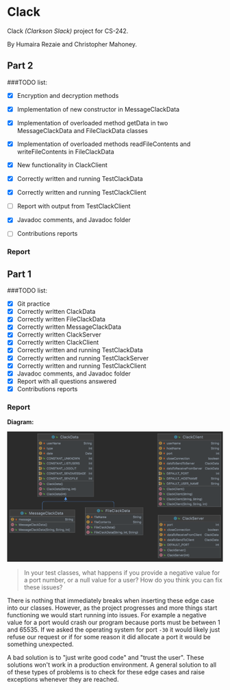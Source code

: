 # Clack
Clack _(Clarkson Slack)_ project for CS-242.

By Humaira Rezaie and Christopher Mahoney.

## Part 2
###TODO list:
- [x] Encryption and decryption methods
- [x] Implementation of new constructor in MessageClackData
- [x] Implementation of overloaded method getData in two MessageClackData and FileClackData classes
- [x] Implementation of overloaded methods readFileContents and writeFileContents in FileClackData
- [x] New functionality in ClackClient
- [x] Correctly written and running TestClackData
- [x] Correctly written and running TestClackClient
- [ ] Report with output from TestClackClient
- [x] Javadoc comments, and Javadoc folder
- [ ] Contributions reports


### Report



## Part 1
###TODO list:
- [x] Git practice
- [x] Correctly written ClackData
- [x] Correctly written FileClackData
- [x] Correctly written MessageClackData
- [x] Correctly written ClackServer 
- [x] Correctly written ClackClient
- [x] Correctly written and running TestClackData
- [x] Correctly written and running TestClackServer
- [x] Correctly written and running TestClackClient
- [x] Javadoc comments, and Javadoc folder
- [x] Report with all questions answered
- [x] Contributions reports
  
### Report

**Diagram:**

![](screenshot.png)

> In your test classes, what happens if you provide a negative value for a port
number, or a null value for a user? How do you think you can fix these issues?

There is nothing that immediately breaks when inserting these edge case into our classes. 
However, as the project progresses and more things start functioning we would start running into issues.
For example a negative value for a port would crash our program because ports must be between 1 and 65535.
If we asked the operating system for port `-30` it would likely just refuse our request or if 
for some reason it did allocate a port it would be something unexpected.

A bad solution is to "just write good code" and "trust the user". These solutions won't work in a production 
environment. A general solution to all of these types of problems is to check for these edge cases and raise exceptions
whenever they are reached.